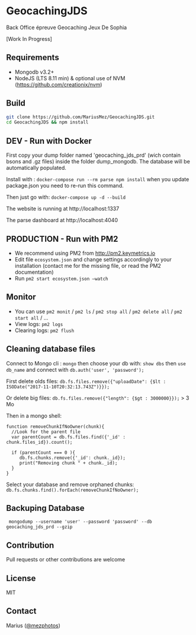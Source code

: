 # GeocachingJDS
Back Office épreuve Geocaching Jeux De Sophia

[Work In Progress]

## Requirements
- Mongodb v3.2+
- NodeJS (LTS 8.11 min) & optional use of NVM (https://github.com/creationix/nvm) 

## Build
```bash
git clone https://github.com/MariusMez/GeocachingJDS.git
cd GeocachingJDS && npm install
```


## DEV - Run with Docker

First copy your dump folder named 'geocaching_jds_prd' (wich contain bsons and .gz files) inside the folder dump_mongodb.
The database will be automatically populated.

Install with : `docker-compose run --rm parse npm install` when you update package.json you need to re-run this command.

Then just go with: `docker-compose up -d --build`

The website is running at http://localhost:1337

The parse dashboard at http://localhost:4040


## PRODUCTION - Run with PM2

- We recommend using PM2 from http://pm2.keymetrics.io 
- Edit file ```ecosystem.json``` and change settings accordingly to your installation (contact me for the missing file, or read the PM2 documentation)
- Run  ```pm2 start ecosystem.json —watch```

## Monitor

- You can use ```pm2 monit``` / ```pm2 ls``` / ```pm2 stop all``` / ```pm2 delete all``` / ```pm2 start all``` / ...
- View logs: ```pm2 logs```
- Clearing logs: ```pm2 flush```

## Cleaning database files

Connect to Mongo cli : `mongo` then choose your db with: `show dbs` then `use db_name` and connect with `db.auth('user', 'password');`

First delete olds files: `db.fs.files.remove({"uploadDate": {$lt : ISODate("2017-11-10T20:32:13.743Z")}});`

Or delete big files: `db.fs.files.remove({"length": {$gt : 3000000}});`  > 3 Mo

Then in a mongo shell: 

```
function removeChunkIfNoOwner(chunk){
  //Look for the parent file
  var parentCount = db.fs.files.find({'_id' : chunk.files_id}).count();

  if (parentCount === 0 ){
     db.fs.chunks.remove({'_id': chunk._id});
     print("Removing chunk " + chunk._id);
  }
}
```

Select your database and remove orphaned chunks: `db.fs.chunks.find().forEach(removeChunkIfNoOwner);`


## Backuping Database

``` mongodump --username 'user' --password 'password' --db geocaching_jds_prd --gzip```

## Contribution

Pull requests or other contributions are welcome

## License

MIT

## Contact

Marius ([@mezphotos](https://twitter.com/mezphotos))
